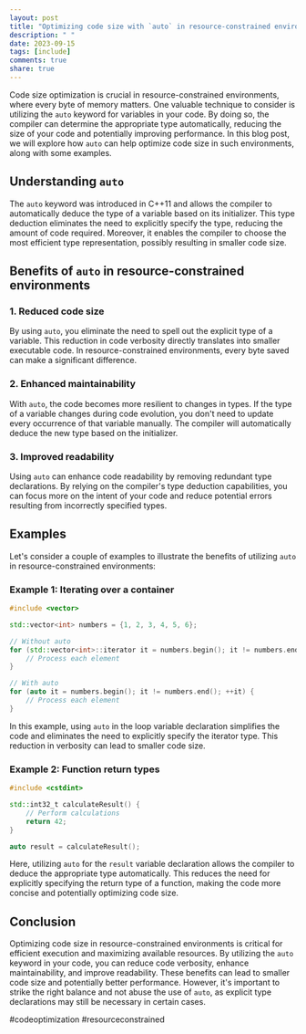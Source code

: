 ```yaml
---
layout: post
title: "Optimizing code size with `auto` in resource-constrained environments"
description: " "
date: 2023-09-15
tags: [include]
comments: true
share: true
---
```


Code size optimization is crucial in resource-constrained environments, where every byte of memory matters. One valuable technique to consider is utilizing the `auto` keyword for variables in your code. By doing so, the compiler can determine the appropriate type automatically, reducing the size of your code and potentially improving performance. In this blog post, we will explore how `auto` can help optimize code size in such environments, along with some examples.

## Understanding `auto`

The `auto` keyword was introduced in C++11 and allows the compiler to automatically deduce the type of a variable based on its initializer. This type deduction eliminates the need to explicitly specify the type, reducing the amount of code required. Moreover, it enables the compiler to choose the most efficient type representation, possibly resulting in smaller code size.

## Benefits of `auto` in resource-constrained environments

### 1. Reduced code size

By using `auto`, you eliminate the need to spell out the explicit type of a variable. This reduction in code verbosity directly translates into smaller executable code. In resource-constrained environments, every byte saved can make a significant difference.

### 2. Enhanced maintainability

With `auto`, the code becomes more resilient to changes in types. If the type of a variable changes during code evolution, you don't need to update every occurrence of that variable manually. The compiler will automatically deduce the new type based on the initializer.

### 3. Improved readability

Using `auto` can enhance code readability by removing redundant type declarations. By relying on the compiler's type deduction capabilities, you can focus more on the intent of your code and reduce potential errors resulting from incorrectly specified types.

## Examples

Let's consider a couple of examples to illustrate the benefits of utilizing `auto` in resource-constrained environments:

### Example 1: Iterating over a container

```cpp
#include <vector>

std::vector<int> numbers = {1, 2, 3, 4, 5, 6};

// Without auto
for (std::vector<int>::iterator it = numbers.begin(); it != numbers.end(); ++it) {
    // Process each element
}

// With auto
for (auto it = numbers.begin(); it != numbers.end(); ++it) {
    // Process each element
}
```
In this example, using `auto` in the loop variable declaration simplifies the code and eliminates the need to explicitly specify the iterator type. This reduction in verbosity can lead to smaller code size.

### Example 2: Function return types

```cpp
#include <cstdint>

std::int32_t calculateResult() {
    // Perform calculations
    return 42;
}

auto result = calculateResult();
```

Here, utilizing `auto` for the `result` variable declaration allows the compiler to deduce the appropriate type automatically. This reduces the need for explicitly specifying the return type of a function, making the code more concise and potentially optimizing code size.

## Conclusion

Optimizing code size in resource-constrained environments is critical for efficient execution and maximizing available resources. By utilizing the `auto` keyword in your code, you can reduce code verbosity, enhance maintainability, and improve readability. These benefits can lead to smaller code size and potentially better performance. However, it's important to strike the right balance and not abuse the use of `auto`, as explicit type declarations may still be necessary in certain cases.

#codeoptimization #resourceconstrained